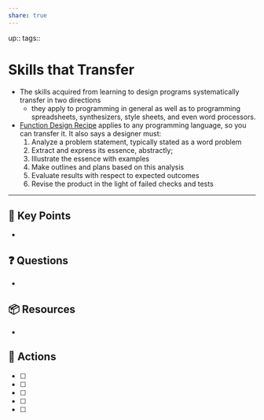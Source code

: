 ```yaml
---
share: true
---
```


up:: 
tags:: 



# Skills that Transfer
- The skills acquired from learning to design programs systematically transfer in two directions
	- they apply to programming in general as well as to programming spreadsheets, synthesizers, style sheets, and even word processors.
- [ Function Design Recipe](./Systematic%20Program%20Design.md#^795d68) applies to any programming language, so you can transfer it. It also says a designer must:
	1. Analyze a problem statement, typically stated as a word problem
	2. Extract and express its essence, abstractly;
	3. Illustrate the essence with examples
	4. Make outlines and plans based on this analysis
	5. Evaluate results with respect to expected outcomes
	6. Revise the product in the light of failed checks and tests

---

## 🔑 Key Points
- 
## ❓ Questions
- 
## 📦 Resources
- 
## 🎯 Actions
- [ ] 
- [ ] 
- [ ] 
- [ ] 
- [ ] 